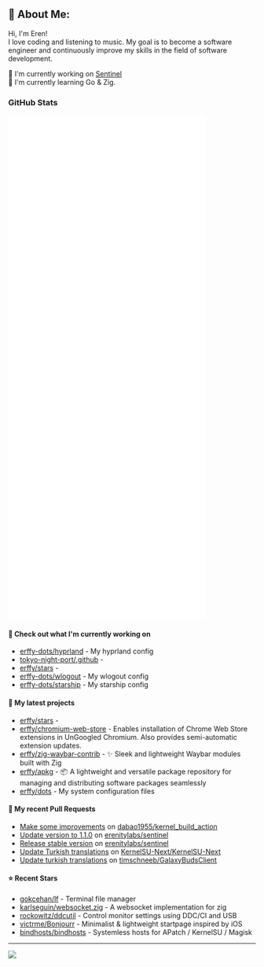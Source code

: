 ## 💫 About Me:
Hi, I'm Eren!<br>
I love coding and listening to music. My goal is to become a software engineer and continuously improve my skills in the field of software development.

📝 I'm currently working on [Sentinel](https://github.com/erenitylabs/sentinel) <br>
🌱 I'm currently learning Go & Zig.

### GitHub Stats

<p align="left"><img src="https://raw.githubusercontent.com/erffy/erffy/main/github-metrics.svg" /></p>

#### 👷 Check out what I'm currently working on

- [erffy-dots/hyprland](https://github.com/erffy-dots/hyprland) - My hyprland config
- [tokyo-night-port/.github](https://github.com/tokyo-night-port/.github) - 
- [erffy/stars](https://github.com/erffy/stars) - 
- [erffy-dots/wlogout](https://github.com/erffy-dots/wlogout) - My wlogout config
- [erffy-dots/starship](https://github.com/erffy-dots/starship) - My starship config
#### 🌱 My latest projects

- [erffy/stars](https://github.com/erffy/stars) - 
- [erffy/chromium-web-store](https://github.com/erffy/chromium-web-store) - Enables installation of Chrome Web Store extensions in UnGoogled Chromium. Also provides semi-automatic extension updates.
- [erffy/zig-waybar-contrib](https://github.com/erffy/zig-waybar-contrib) - ✨ Sleek and lightweight Waybar modules built with Zig
- [erffy/apkg](https://github.com/erffy/apkg) - 📦 A lightweight and versatile package repository for managing and distributing software packages seamlessly
- [erffy/dots](https://github.com/erffy/dots) - My system configuration files
#### 🔨 My recent Pull Requests

- [Make some improvements](https://github.com/dabao1955/kernel_build_action/pull/119) on [dabao1955/kernel_build_action](https://github.com/dabao1955/kernel_build_action)
- [Update version to 1.1.0](https://github.com/erenitylabs/sentinel/pull/6) on [erenitylabs/sentinel](https://github.com/erenitylabs/sentinel)
- [Release stable version](https://github.com/erenitylabs/sentinel/pull/1) on [erenitylabs/sentinel](https://github.com/erenitylabs/sentinel)
- [Update Turkish translations](https://github.com/KernelSU-Next/KernelSU-Next/pull/162) on [KernelSU-Next/KernelSU-Next](https://github.com/KernelSU-Next/KernelSU-Next)
- [Update turkish translations](https://github.com/timschneeb/GalaxyBudsClient/pull/591) on [timschneeb/GalaxyBudsClient](https://github.com/timschneeb/GalaxyBudsClient)
#### ⭐ Recent Stars

- [gokcehan/lf](https://github.com/gokcehan/lf) - Terminal file manager
- [karlseguin/websocket.zig](https://github.com/karlseguin/websocket.zig) - A websocket implementation for zig
- [rockowitz/ddcutil](https://github.com/rockowitz/ddcutil) - Control monitor settings using DDC/CI and USB
- [victrme/Bonjourr](https://github.com/victrme/Bonjourr) - Minimalist &amp; lightweight startpage inspired by iOS
- [bindhosts/bindhosts](https://github.com/bindhosts/bindhosts) - Systemless hosts for APatch / KernelSU / Magisk

---
[![](https://visitcount.itsvg.in/api?id=erffy&icon=5&color=13)](https://visitcount.itsvg.in)
